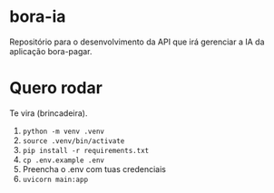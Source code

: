 # bora-ia
Repositório para o desenvolvimento  da API que irá gerenciar a IA da aplicação bora-pagar.

# Quero rodar

Te vira (brincadeira).

1. `python -m venv .venv`
1. `source .venv/bin/activate`
1. `pip install -r requirements.txt`
1. `cp .env.example .env`
1. Preencha o .env com tuas credenciais
1. `uvicorn main:app`